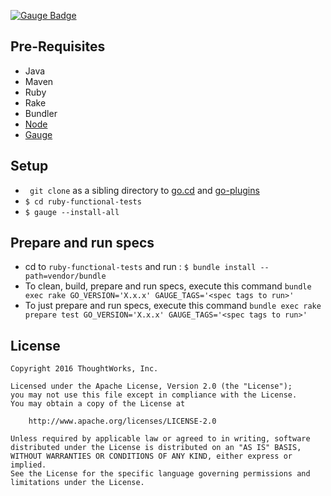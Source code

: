 [![Gauge
Badge](https://cdn.rawgit.com/getgauge/getgauge.github.io/master/Gauge_Badge.svg)](http://getgauge.io)

## Pre-Requisites
* Java
* Maven
* Ruby
* Rake
* Bundler
* [Node](https://nodejs.org/en/) 
* [Gauge](http://getgauge.io)

## Setup
* ``` git clone``` as a sibling directory to
  [go.cd](https://github.com/gocd/gocd) and [go-plugins](https://github.com/gocd/go-plugins)
* ```$ cd ruby-functional-tests```
* ```$ gauge --install-all```

## Prepare and run specs

* cd to ```ruby-functional-tests``` and run : ```$ bundle install --path=vendor/bundle```
* To clean, build, prepare and run specs, execute this command ```bundle exec rake GO_VERSION='X.x.x' GAUGE_TAGS='<spec tags to run>'```
* To just prepare and run specs, execute this command ```bundle exec rake prepare test GO_VERSION='X.x.x' GAUGE_TAGS='<spec tags to run>'```


## License

```plain
Copyright 2016 ThoughtWorks, Inc.

Licensed under the Apache License, Version 2.0 (the "License");
you may not use this file except in compliance with the License.
You may obtain a copy of the License at

    http://www.apache.org/licenses/LICENSE-2.0

Unless required by applicable law or agreed to in writing, software
distributed under the License is distributed on an "AS IS" BASIS,
WITHOUT WARRANTIES OR CONDITIONS OF ANY KIND, either express or implied.
See the License for the specific language governing permissions and
limitations under the License.
```

